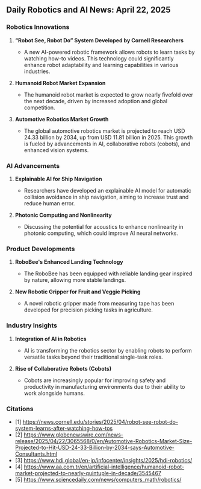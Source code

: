## Daily Robotics and AI News: April 22, 2025

### **Robotics Innovations**

1. **“Robot See, Robot Do” System Developed by Cornell Researchers**
   - A new AI-powered robotic framework allows robots to learn tasks by watching how-to videos. This technology could significantly enhance robot adaptability and learning capabilities in various industries.

2. **Humanoid Robot Market Expansion**
   - The humanoid robot market is expected to grow nearly fivefold over the next decade, driven by increased adoption and global competition.

3. **Automotive Robotics Market Growth**
   - The global automotive robotics market is projected to reach USD 24.33 billion by 2034, up from USD 11.81 billion in 2025. This growth is fueled by advancements in AI, collaborative robots (cobots), and enhanced vision systems.

### **AI Advancements**

1. **Explainable AI for Ship Navigation**
   - Researchers have developed an explainable AI model for automatic collision avoidance in ship navigation, aiming to increase trust and reduce human error.

2. **Photonic Computing and Nonlinearity**
   - Discussing the potential for acoustics to enhance nonlinearity in photonic computing, which could improve AI neural networks.

### **Product Developments**

1. **RoboBee's Enhanced Landing Technology**
   - The RoboBee has been equipped with reliable landing gear inspired by nature, allowing more stable landings.

2. **New Robotic Gripper for Fruit and Veggie Picking**
   - A novel robotic gripper made from measuring tape has been developed for precision picking tasks in agriculture.

### **Industry Insights**

1. **Integration of AI in Robotics**
   - AI is transforming the robotics sector by enabling robots to perform versatile tasks beyond their traditional single-task roles.

2. **Rise of Collaborative Robots (Cobots)**
   - Cobots are increasingly popular for improving safety and productivity in manufacturing environments due to their ability to work alongside humans.

### **Citations**
- [1] https://news.cornell.edu/stories/2025/04/robot-see-robot-do-system-learns-after-watching-how-tos
- [2] https://www.globenewswire.com/news-release/2025/04/22/3065568/0/en/Automotive-Robotics-Market-Size-Projected-to-Hit-USD-24-33-Billion-by-2034-says-Automotive-Consultants.html
- [3] https://www.hdi.global/en-jp/infocenter/insights/2025/hdi-robotics/
- [4] https://www.aa.com.tr/en/artificial-intelligence/humanoid-robot-market-projected-to-nearly-quintuple-in-decade/3545467
- [5] https://www.sciencedaily.com/news/computers_math/robotics/